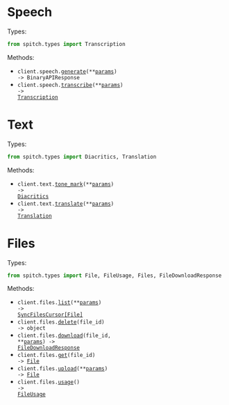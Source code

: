 # Speech

Types:

```python
from spitch.types import Transcription
```

Methods:

- <code title="post /v1/speech">client.speech.<a href="./src/spitch/resources/speech.py">generate</a>(\*\*<a href="src/spitch/types/speech_generate_params.py">params</a>) -> BinaryAPIResponse</code>
- <code title="post /v1/transcriptions">client.speech.<a href="./src/spitch/resources/speech.py">transcribe</a>(\*\*<a href="src/spitch/types/speech_transcribe_params.py">params</a>) -> <a href="./src/spitch/types/transcription.py">Transcription</a></code>

# Text

Types:

```python
from spitch.types import Diacritics, Translation
```

Methods:

- <code title="post /v1/diacritics">client.text.<a href="./src/spitch/resources/text.py">tone_mark</a>(\*\*<a href="src/spitch/types/text_tone_mark_params.py">params</a>) -> <a href="./src/spitch/types/diacritics.py">Diacritics</a></code>
- <code title="post /v1/translate">client.text.<a href="./src/spitch/resources/text.py">translate</a>(\*\*<a href="src/spitch/types/text_translate_params.py">params</a>) -> <a href="./src/spitch/types/translation.py">Translation</a></code>

# Files

Types:

```python
from spitch.types import File, FileUsage, Files, FileDownloadResponse
```

Methods:

- <code title="get /v1/files">client.files.<a href="./src/spitch/resources/files.py">list</a>(\*\*<a href="src/spitch/types/file_list_params.py">params</a>) -> <a href="./src/spitch/types/file.py">SyncFilesCursor[File]</a></code>
- <code title="delete /v1/files/{file_id}">client.files.<a href="./src/spitch/resources/files.py">delete</a>(file_id) -> object</code>
- <code title="get /v1/files/{file_id}/url">client.files.<a href="./src/spitch/resources/files.py">download</a>(file_id, \*\*<a href="src/spitch/types/file_download_params.py">params</a>) -> <a href="./src/spitch/types/file_download_response.py">FileDownloadResponse</a></code>
- <code title="get /v1/files/{file_id}">client.files.<a href="./src/spitch/resources/files.py">get</a>(file_id) -> <a href="./src/spitch/types/file.py">File</a></code>
- <code title="post /v1/files">client.files.<a href="./src/spitch/resources/files.py">upload</a>(\*\*<a href="src/spitch/types/file_upload_params.py">params</a>) -> <a href="./src/spitch/types/file.py">File</a></code>
- <code title="get /v1/files:usage">client.files.<a href="./src/spitch/resources/files.py">usage</a>() -> <a href="./src/spitch/types/file_usage.py">FileUsage</a></code>

